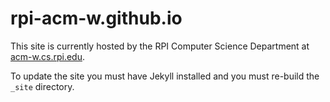 # rpi-acm-w.github.io

This site is currently hosted by the RPI Computer Science Department at [acm-w.cs.rpi.edu](http://www.cs.rpi.edu/~gonsie).

To update the site you must have Jekyll installed and you must re-build the `_site` directory.


